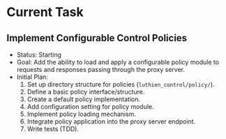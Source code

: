 # Current Task
## Implement Configurable Control Policies
 - Status: Starting
 - Goal: Add the ability to load and apply a configurable policy module to requests and responses passing through the proxy server.
 - Initial Plan:
    1. Set up directory structure for policies (`luthien_control/policy/`).
    2. Define a basic policy interface/structure.
    3. Create a default policy implementation.
    4. Add configuration setting for policy module.
    5. Implement policy loading mechanism.
    6. Integrate policy application into the proxy server endpoint.
    7. Write tests (TDD).
